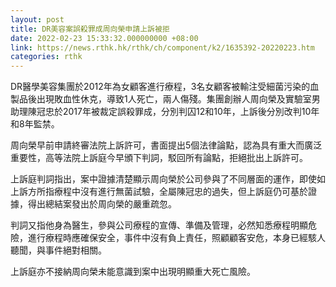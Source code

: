 ```yaml
---
layout: post
title: DR美容案誤殺罪成周向榮申請上訴被拒
date: 2022-02-23 15:33:32.000000000 +08:00
link: https://news.rthk.hk/rthk/ch/component/k2/1635392-20220223.htm
categories: rthk
---
```


DR醫學美容集團於2012年為女顧客進行療程，3名女顧客被輸注受細菌污染的血製品後出現敗血性休克，導致1人死亡，兩人傷殘。集團創辦人周向榮及實驗室男助理陳冠忠於2017年被裁定誤殺罪成，分別判囚12和10年，上訴後分別改判10年和8年監禁。

周向榮早前申請終審法院上訴許可，書面提出5個法律論點，認為具有重大而廣泛重要性，高等法院上訴庭今早頒下判詞，駁回所有論點，拒絕批出上訴許可。

上訴庭判詞指出，案中證據清楚顯示周向榮於公司參與了不同層面的運作，即使如上訴方所指療程中沒有進行無菌試驗，全屬陳冠忠的過失，但上訴庭仍可基於證據，得出總結案發出於周向榮的嚴重疏忽。

判詞又指他身為醫生，參與公司療程的宣傳、準備及管理，必然知悉療程明顯危險，進行療程時應確保安全，事件中沒有負上責任，照顧顧客安危，本身已經駭人聽聞，與事件絕對相關。

上訴庭亦不接納周向榮未能意識到案中出現明顯重大死亡風險。
